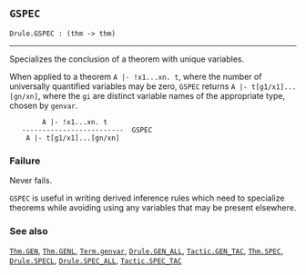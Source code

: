 ## `GSPEC`

``` hol4
Drule.GSPEC : (thm -> thm)
```

------------------------------------------------------------------------

Specializes the conclusion of a theorem with unique variables.

When applied to a theorem `A |- !x1...xn. t`, where the number of
universally quantified variables may be zero, `GSPEC` returns
`A |- t[g1/x1]...[gn/xn]`, where the `gi` are distinct variable names of
the appropriate type, chosen by `genvar`.

``` hol4
        A |- !x1...xn. t
   -------------------------  GSPEC
    A |- t[g1/x1]...[gn/xn]
```

### Failure

Never fails.

`GSPEC` is useful in writing derived inference rules which need to
specialize theorems while avoiding using any variables that may be
present elsewhere.

### See also

[`Thm.GEN`](#Thm.GEN), [`Thm.GENL`](#Thm.GENL),
[`Term.genvar`](#Term.genvar), [`Drule.GEN_ALL`](#Drule.GEN_ALL),
[`Tactic.GEN_TAC`](#Tactic.GEN_TAC), [`Thm.SPEC`](#Thm.SPEC),
[`Drule.SPECL`](#Drule.SPECL), [`Drule.SPEC_ALL`](#Drule.SPEC_ALL),
[`Tactic.SPEC_TAC`](#Tactic.SPEC_TAC)
